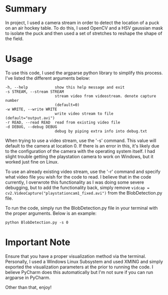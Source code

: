 # Summary

In project, I used a camera stream in order to detect the location of a puck on an air hockey table.
To do this, I used OpenCV and a HSV gaussian mask to isolate the puck and then used a set of stretches
to reshape the shape of the field.

# Usage

To use this code, I used the argparse python library to simplify this process. I've listed the different arguments below:

```
-h, --help            show this help message and exit
-s STREAM, --stream STREAM
                      stream video from videostream. denote capture number
                      (default=0)
-w WRITE, --write WRITE
                      write video stream to file (default="output.avi")
-r READ, --read READ  read from existing video file
-d DEBUG, --debug DEBUG
                      debug by piping extra info into debug.txt
```

When trying to use a video stream, use the '-s' command. This value will default to the camera at location 0. If there is an error
in this, it's likely due to the configuration of the camera with the operating system itself. I had slight trouble getting the
playstation camera to work on Windows, but it worked just fine on Linux.

To use an already existing video stream, use the '-r' command and specify what video file you wish for the code to read. I believe
that in the code currently, I overwrote this functionality as I was doing some severe debugging, but to add the functionality back,
simply remove `vidcap = cv2.VideoCapture("playstationcam1_fixed.avi")` from the BlobDetection.py file.

To run the code, simply run the BlobDetection.py file in your terminal with the proper arguments. Below is an example:
```
python BlobDetection.py -s 0
```
# Important Note
Ensure that you have a proper visualization method via the terminal. Personally, I used a Windows Linux Subsystem and used XMING
and simply exported the visualization parameters at the prior to running the code. I believe PyCharm does this automatically but I'm not sure if you can run argparse in PyCharm.

Other than that, enjoy!
